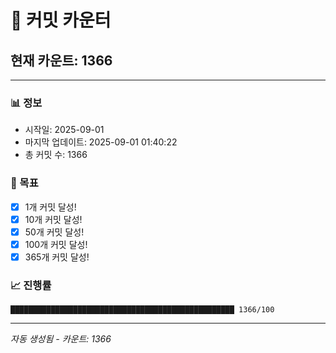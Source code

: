 # 🔢 커밋 카운터

## 현재 카운트: 1366

---

### 📊 정보
- 시작일: 2025-09-01
- 마지막 업데이트: 2025-09-01 01:40:22
- 총 커밋 수: 1366

### 🎯 목표
- [x] 1개 커밋 달성!
- [x] 10개 커밋 달성!
- [x] 50개 커밋 달성!
- [x] 100개 커밋 달성!
- [x] 365개 커밋 달성!

### 📈 진행률
```
██████████████████████████████████████████████████ 1366/100
```

---
*자동 생성됨 - 카운트: 1366*
